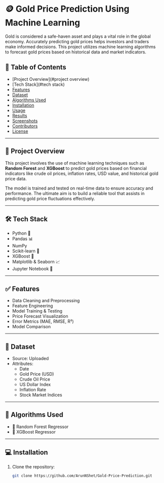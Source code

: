 # 🪙 Gold Price Prediction Using Machine Learning

Gold is considered a safe-haven asset and plays a vital role in the global economy. Accurately predicting gold prices helps investors and traders make informed decisions. This project utilizes machine learning algorithms to forecast gold prices based on historical data and market indicators.

## 📌 Table of Contents

- [Project Overview](#project overview)
- [Tech Stack](#tech stack)
- [Features](#features)
- [Dataset](#dataset)
- [Algorithms Used](#algorithms-used)
- [Installation](#installation)
- [Usage](#usage)
- [Results](#results)
- [Screenshots](#screenshots)
- [Contributors](#contributors)
- [License](#license)

---

## 📖 Project Overview

This project involves the use of machine learning techniques such as **Random Forest** and **XGBoost** to predict gold prices based on financial indicators like crude oil prices, inflation rates, USD value, and historical gold price data.

The model is trained and tested on real-time data to ensure accuracy and performance. The ultimate aim is to build a reliable tool that assists in predicting gold price fluctuations effectively.

---

## 🛠️ Tech Stack

- Python 🐍
- Pandas 📊
- NumPy
- Scikit-learn 🤖
- XGBoost 🌲
- Matplotlib & Seaborn 📈
- Jupyter Notebook 📓

---

## ✅ Features

- Data Cleaning and Preprocessing
- Feature Engineering
- Model Training & Testing
- Price Forecast Visualization
- Error Metrics (MAE, RMSE, R²)
- Model Comparison

---

## 📂 Dataset

- Source: Uploaded
- Attributes:
  - Date
  - Gold Price (USD)
  - Crude Oil Price
  - US Dollar Index
  - Inflation Rate
  - Stock Market Indices

---

## 🤖 Algorithms Used

- 🔸 Random Forest Regressor
- 🔸 XGBoost Regressor

---

## 💻 Installation

1. Clone the repository:
   ```bash
   git clone https://github.com/ArunNShet/Gold-Price-Prediction.git
